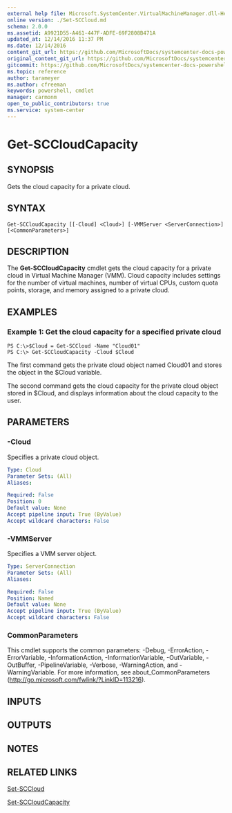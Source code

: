 ```yaml
---
external help file: Microsoft.SystemCenter.VirtualMachineManager.dll-Help.xml
online version: ./Set-SCCloud.md
schema: 2.0.0
ms.assetid: A9921D55-A461-447F-ADFE-69F2808B471A
updated_at: 12/14/2016 11:37 PM
ms.date: 12/14/2016
content_git_url: https://github.com/MicrosoftDocs/systemcenter-docs-powershell/blob/master/systemcenter-cmdlets/SystemCenter2016/VirtualMachineManager/v1/Get-SCCloudCapacity.md
original_content_git_url: https://github.com/MicrosoftDocs/systemcenter-docs-powershell/blob/master/systemcenter-cmdlets/SystemCenter2016/VirtualMachineManager/v1/Get-SCCloudCapacity.md
gitcommit: https://github.com/MicrosoftDocs/systemcenter-docs-powershell/blob/ddd0fefc9adaabb9394eb6c21b33370913d1830d/systemcenter-cmdlets/SystemCenter2016/VirtualMachineManager/v1/Get-SCCloudCapacity.md
ms.topic: reference
author: tarameyer
ms.author: cfreeman
keywords: powershell, cmdlet
manager: carmonm
open_to_public_contributors: true
ms.service: system-center
---
```


# Get-SCCloudCapacity

## SYNOPSIS
Gets the cloud capacity for a private cloud.

## SYNTAX

```
Get-SCCloudCapacity [[-Cloud] <Cloud>] [-VMMServer <ServerConnection>] [<CommonParameters>]
```

## DESCRIPTION
The **Get-SCCloudCapacity** cmdlet gets the cloud capacity for a private cloud in Virtual Machine Manager (VMM).
Cloud capacity includes settings for the number of virtual machines, number of virtual CPUs, custom quota points, storage, and memory assigned to a private cloud.

## EXAMPLES

### Example 1: Get the cloud capacity for a specified private cloud
```
PS C:\>$Cloud = Get-SCCloud -Name "Cloud01"
PS C:\> Get-SCCloudCapacity -Cloud $Cloud
```

The first command gets the private cloud object named Cloud01 and stores the object in the $Cloud variable.

The second command gets the cloud capacity for the private cloud object stored in $Cloud, and displays information about the cloud capacity to the user.

## PARAMETERS

### -Cloud
Specifies a private cloud object.

```yaml
Type: Cloud
Parameter Sets: (All)
Aliases: 

Required: False
Position: 0
Default value: None
Accept pipeline input: True (ByValue)
Accept wildcard characters: False
```

### -VMMServer
Specifies a VMM server object.

```yaml
Type: ServerConnection
Parameter Sets: (All)
Aliases: 

Required: False
Position: Named
Default value: None
Accept pipeline input: True (ByValue)
Accept wildcard characters: False
```

### CommonParameters
This cmdlet supports the common parameters: -Debug, -ErrorAction, -ErrorVariable, -InformationAction, -InformationVariable, -OutVariable, -OutBuffer, -PipelineVariable, -Verbose, -WarningAction, and -WarningVariable. For more information, see about_CommonParameters (http://go.microsoft.com/fwlink/?LinkID=113216).

## INPUTS

## OUTPUTS

## NOTES

## RELATED LINKS

[Set-SCCloud](xref:SystemCenter2016/VirtualMachineManager/v1/Set-SCCloud.md)

[Set-SCCloudCapacity](xref:SystemCenter2016/VirtualMachineManager/v1/Set-SCCloudCapacity.md)

